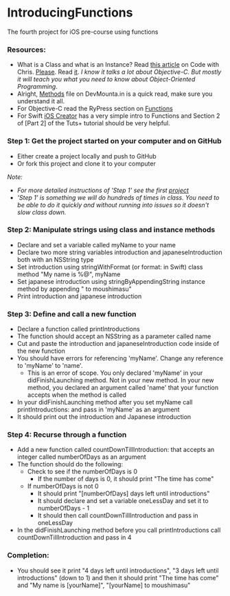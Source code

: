 IntroducingFunctions
====================

The fourth project for iOS pre-course using functions

### Resources:
- What is a Class and what is an Instance? Read [this article](http://codewithchris.com/how-to-make-iphone-apps-object-oriented-programming-and-classes/) on Code with Chris. [Please](http://codewithchris.com/how-to-make-iphone-apps-object-oriented-programming-and-classes/). Read [it](http://codewithchris.com/how-to-make-iphone-apps-object-oriented-programming-and-classes/). *I know it talks a lot about Objective-C. But mostly it will teach you what you need to know about Object-Oriented Programming*.
- Alright, [Methods](https://devmounta.in/files/iOS/ios-precourse__03Methods.pdf) file on DevMounta.in is a quick read, make sure you understand it all.
- For Objective-C read the RyPress section on [Functions](http://rypress.com/tutorials/objective-c/functions.html)
- For Swift [iOS Creator](http://www.ioscreator.com/tutorials/introduction-to-swift-functions) has a very simple intro to Functions and Section 2 of [Part 2] of the Tuts+ tutorial should be very helpful.

### Step 1: Get the project started on your computer and on GitHub
- Either create a project locally and push to GitHub
- Or fork this project and clone it to your computer

*Note:*
- *For more detailed instructions of 'Step 1' see the first [project](https://github.com/DevMountain/AGoodStart.git)*
- *'Step 1' is something we will do hundreds of times in class. You need to be able to do it quickly and without running into issues so it doesn't slow class down.*

### Step 2: Manipulate strings using class and instance methods
- Declare and set a variable called myName to your name
- Declare two more string variables introduction and japaneseIntroduction both with an NSString type
- Set introduction using stringWithFormat (or format: in Swift) class method "My name is %@", myName
- Set japanese introduction using stringByAppendingString instance method by appending " to moushimasu"
- Print introduction and japanese introduction

### Step 3: Define and call a new function
- Declare a function called printIntroductions
- The function should accept an NSString as a parameter called name
- Cut and paste the introduction and japaneseIntroduction code inside of the new function
- You should have errors for referencing 'myName'. Change any reference to 'myName' to 'name'.
  - This is an error of scope. You only declared 'myName' in your didFinishLaunching method. Not in your new method. In your new method, you declared an argument called 'name' that your function accepts when the method is called
- In your didFinishLaunching method after you set myName call printIntroductions: and pass in 'myName' as an argument
- It should print out the introduction and Japanese introduction

### Step 4: Recurse through a function
- Add a new function called countDownTillIntroduction: that accepts an integer called numberOfDays as an argument
- The function should do the following:
  - Check to see if the numberOfDays is 0
    - If the number of days is 0, it should print "The time has come"
  - If numberOfDays is not 0
    - It should print "[numberOfDays] days left until introductions"
    - It should declare and set a variable oneLessDay and set it to numberOfDays - 1
    - It should then call countDownTillIntroduction and pass in oneLessDay
- In the didFinishLaunching method before you call printIntroductions call countDownTillIntroduction and pass in 4

### Completion:
- You should see it print "4 days left until introductions", "3 days left until introductions" (down to 1) and then it should print "The time has come" and "My name is [yourName]", "[yourName] to moushimasu"
